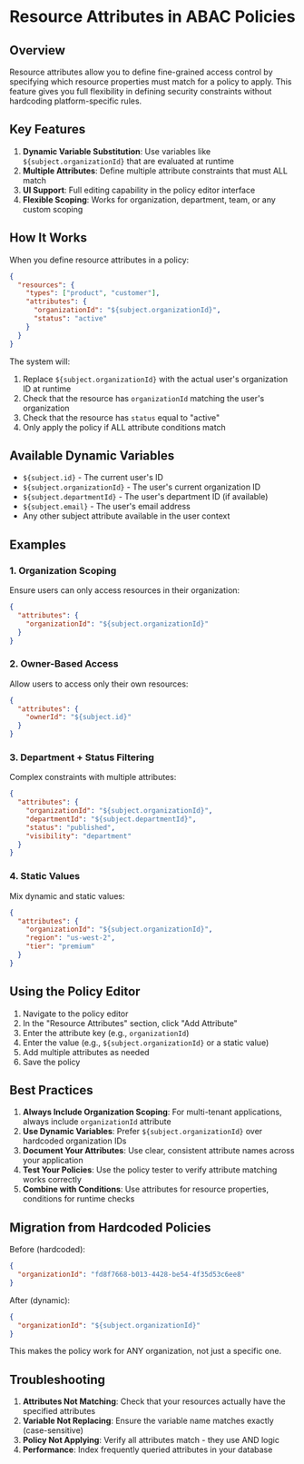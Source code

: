 # Resource Attributes in ABAC Policies

## Overview

Resource attributes allow you to define fine-grained access control by specifying which resource properties must match for a policy to apply. This feature gives you full flexibility in defining security constraints without hardcoding platform-specific rules.

## Key Features

1. **Dynamic Variable Substitution**: Use variables like `${subject.organizationId}` that are evaluated at runtime
2. **Multiple Attributes**: Define multiple attribute constraints that must ALL match
3. **UI Support**: Full editing capability in the policy editor interface
4. **Flexible Scoping**: Works for organization, department, team, or any custom scoping

## How It Works

When you define resource attributes in a policy:
```json
{
  "resources": {
    "types": ["product", "customer"],
    "attributes": {
      "organizationId": "${subject.organizationId}",
      "status": "active"
    }
  }
}
```

The system will:
1. Replace `${subject.organizationId}` with the actual user's organization ID at runtime
2. Check that the resource has `organizationId` matching the user's organization
3. Check that the resource has `status` equal to "active"
4. Only apply the policy if ALL attribute conditions match

## Available Dynamic Variables

- `${subject.id}` - The current user's ID
- `${subject.organizationId}` - The user's current organization ID
- `${subject.departmentId}` - The user's department ID (if available)
- `${subject.email}` - The user's email address
- Any other subject attribute available in the user context

## Examples

### 1. Organization Scoping
Ensure users can only access resources in their organization:
```json
{
  "attributes": {
    "organizationId": "${subject.organizationId}"
  }
}
```

### 2. Owner-Based Access
Allow users to access only their own resources:
```json
{
  "attributes": {
    "ownerId": "${subject.id}"
  }
}
```

### 3. Department + Status Filtering
Complex constraints with multiple attributes:
```json
{
  "attributes": {
    "organizationId": "${subject.organizationId}",
    "departmentId": "${subject.departmentId}",
    "status": "published",
    "visibility": "department"
  }
}
```

### 4. Static Values
Mix dynamic and static values:
```json
{
  "attributes": {
    "organizationId": "${subject.organizationId}",
    "region": "us-west-2",
    "tier": "premium"
  }
}
```

## Using the Policy Editor

1. Navigate to the policy editor
2. In the "Resource Attributes" section, click "Add Attribute"
3. Enter the attribute key (e.g., `organizationId`)
4. Enter the value (e.g., `${subject.organizationId}` or a static value)
5. Add multiple attributes as needed
6. Save the policy

## Best Practices

1. **Always Include Organization Scoping**: For multi-tenant applications, always include `organizationId` attribute
2. **Use Dynamic Variables**: Prefer `${subject.organizationId}` over hardcoded organization IDs
3. **Document Your Attributes**: Use clear, consistent attribute names across your application
4. **Test Your Policies**: Use the policy tester to verify attribute matching works correctly
5. **Combine with Conditions**: Use attributes for resource properties, conditions for runtime checks

## Migration from Hardcoded Policies

Before (hardcoded):
```json
{
  "organizationId": "fd8f7668-b013-4428-be54-4f35d53c6ee8"
}
```

After (dynamic):
```json
{
  "organizationId": "${subject.organizationId}"
}
```

This makes the policy work for ANY organization, not just a specific one.

## Troubleshooting

1. **Attributes Not Matching**: Check that your resources actually have the specified attributes
2. **Variable Not Replacing**: Ensure the variable name matches exactly (case-sensitive)
3. **Policy Not Applying**: Verify all attributes match - they use AND logic
4. **Performance**: Index frequently queried attributes in your database